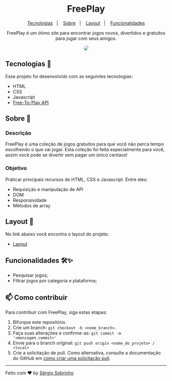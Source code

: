 <h1 align="center"> FreePlay </h1>
<p align="center">
  <a href="#tecnologias-">Tecnologias</a>&nbsp;&nbsp;&nbsp;|&nbsp;&nbsp;&nbsp;
  <a href="#sobre-">Sobre</a>&nbsp;&nbsp;&nbsp;|&nbsp;&nbsp;&nbsp;
  <a href="#layout-">Layout</a>&nbsp;&nbsp;&nbsp;|&nbsp;&nbsp;&nbsp;
  <a href="#funcionalidades-">Funcionalidades</a>
</p>
<p align="center"> 
FreePlay é um ótimo site para encontrar jogos novos, divertidos e gratuitos para jogar com seus amigos.
</p>
<p align="center">
<img src="/assets/images/video.gif" align="center" style="border-radius: 10px" />
</p>

## Tecnologias 🚀 
Esse projeto foi desenvolvido com as seguintes tecnologias:
- HTML
- CSS
- Javascript
- [Free-To-Play API](https://www.freetogame.com/api-doc)

## Sobre 📖


### Descrição
FreePlay é uma coleção de jogos gratuitos para que você não perca tempo escolhendo o que vai jogar. Esta coleção foi feita especialmente para você, assim você pode se divertir sem pagar um único centavo!


### Objetivo
Práticar principais recursos de HTML, CSS e Javascript. Entre eles:

- Requisição e manipulação de API
- DOM
- Responsividade
- Métodos de array

##  Layout 🔖
No link abaixo você encontra o layout do projeto:
- [Layout](https://www.figma.com/file/WJfDg7Z2sUwTWkuUxMDuvy/FreePlay?node-id=0%3A1)

## Funcionalidades 🛠✨
- Pesquisar jogos;
- Filtrar jogos por categoria e plataforma;

## 📫 Como contribuir
<!---Se o seu README for longo ou se você tiver algum processo ou etapas específicas que deseja que os contribuidores sigam, considere a criação de um arquivo CONTRIBUTING.md separado--->
Para contribuir com FreePlay, siga estas etapas:
1. Bifurque este repositório.
2. Crie um branch: `git checkout -b <nome_branch>`.
3. Faça suas alterações e confirme-as: `git commit -m '<mensagem_commit>'`
4. Envie para o branch original: `git push origin <nome_do_projeto> / <local>`
5. Crie a solicitação de pull.
Como alternativa, consulte a documentação do GitHub em [como criar uma solicitação pull](https://help.github.com/en/github/collaborating-with-issues-and-pull-requests/creating-a-pull-request).
---
Feito com ♥ by [Sérgio Sobrinho](https://github.com/SobrinhoSergio)